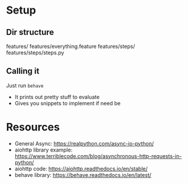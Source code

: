 #
# Setup
## Dir structure
features/
features/everything.feature
features/steps/
features/steps/steps.py

## Calling it
Just run `behave`

* It prints out pretty stuff to evaluate
* Gives you snippets to implement if need be

# Resources
* General Async: https://realpython.com/async-io-python/
* aiohttp library example: https://www.terriblecode.com/blog/asynchronous-http-requests-in-python/
* aiohttp code: https://aiohttp.readthedocs.io/en/stable/
* behave library: https://behave.readthedocs.io/en/latest/
